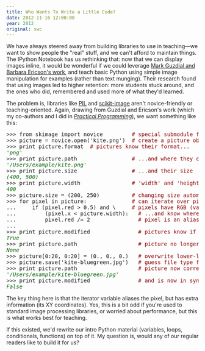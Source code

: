 ```yaml
---
title: Who Wants To Write a Little Code?
date: 2012-11-16 12:00:00
year: 2012
original: swc
---
```


<p>We have always steered away from building libraries to use in teaching&mdash;we want to show people the "real" stuff, and we can't afford to maintain things. The IPython Notebook has us rethinking that: now that we can display images inline, it would be wonderful if we could leverage <a href="http://coweb.cc.gatech.edu/mediaComp-teach">Mark Guzdial and Barbara Ericson's work</a>, and teach basic Python using simple image manipulation for examples (rather than text munging). Their research found that using images led to higher retention: more students stuck around, and the ones who did, remembered and used more of what they'd learned.</p>

<p>The problem is, libraries like <a href="http://www.pythonware.com/products/pil/">PIL</a> and <a href="http://scikit-image.org/">scikit-image</a> aren't novice-friendly or teaching-oriented. Again, drawing from Guzdial and Ericson's work (which my co-authors and I did in <em><a href="http://www.amazon.com/Practical-Programming-Introduction-Pragmatic-Programmers/dp/1934356271/">Practical Programming</a></em>), we want something like this:</p>
<pre>&gt;&gt;&gt; from skimage import novice        <span style="color: darkred;"> # special submodule for beginners</span>
&gt;&gt;&gt; picture = novice.open('kite.png') <span style="color: darkred;"> # create a picture object from a file</span>
&gt;&gt;&gt; print picture.format <span style="color: darkred;"> # pictures know their format...</span>
<span style="color: darkgreen;"><em>'png'</em></span>
&gt;&gt;&gt; print picture.path                <span style="color: darkred;"> # ...and where they came from...</span>
<span style="color: darkgreen;"><em>'/Users/example/kite.png'</em></span>
&gt;&gt;&gt; print picture.size                <span style="color: darkred;"> # ...and their size</span>
<span style="color: darkgreen;"><em>(400, 500)</em></span>
&gt;&gt;&gt; print picture.width               <span style="color: darkred;"> # 'width' and 'height' also exposed</span>
<span style="color: darkgreen;"><em>400</em></span>
&gt;&gt;&gt; picture.size = (200, 250)         <span style="color: darkred;"> # changing size automatically resizes</span>
&gt;&gt;&gt; for pixel in picture:             <span style="color: darkred;"> # can iterate over pixels</span>
...     if (pixel.red &gt; 0.5) and \    <span style="color: darkred;"> # pixels have RGB (values are 0.0-1.0)...</span>
...         (pixel.x &lt; picture.width):   <span style="color: darkred;"># ...and know where they are</span>
...         pixel.red /= 2               <span style="color: darkred;"># pixel is an alias into the picture</span>
...
&gt;&gt;&gt; print picture.modified               <span style="color: darkred;"># pictures know if their pixels are dirty</span>
<span style="color: darkgreen;"><em>True</em></span>
&gt;&gt;&gt; print picture.path                   <span style="color: darkred;"># picture no longer corresponds to file</span>
<span style="color: darkgreen;"><em>None</em></span>
&gt;&gt;&gt; picture[0:20, 0:20] = (0., 0., 0.)   <span style="color: darkred;"># overwrite lower-left rectangle with black</span>
&gt;&gt;&gt; picture.save('kite-bluegreen.jpg')   <span style="color: darkred;"># guess file type from suffix</span>
&gt;&gt;&gt; print picture.path                   <span style="color: darkred;"># picture now corresponds to file</span>
<span style="color: darkgreen;"><em>'/Users/example/kite-bluegreen.jpg'</em></span>
&gt;&gt;&gt; print picture.modified               <span style="color: darkred;"># and is now in sync</span>
<span style="color: darkgreen;"><em>False</em></span></pre>
<p>The key thing here is that the iterator variable aliases the pixel, but has extra information (its XY coordinates). Yes, this is a bit odd if you're used to standard image processing libraries, or worried about performance, but this is what works best for teaching.</p>

<p>If this existed, we'd rewrite our intro Python material (variables, loops, conditionals, functions) on top of it. My question is, would any of our regular readers like to build it for us?</p>
